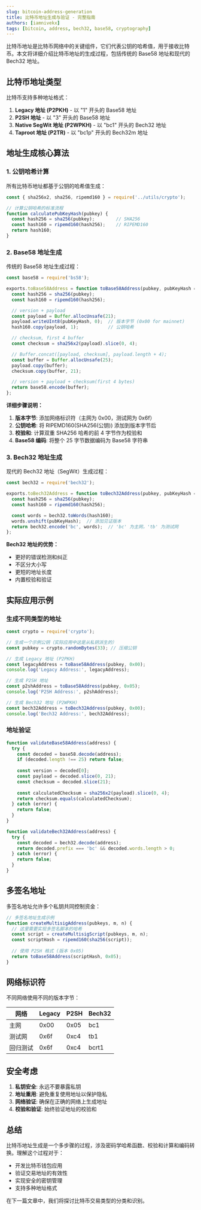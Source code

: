 ```yaml
---
slug: bitcoin-address-generation
title: 比特币地址生成与验证 - 完整指南
authors: [iamnivekx]
tags: [bitcoin, address, bech32, base58, cryptography]
---
```


比特币地址是比特币网络中的关键组件，它们代表公钥的哈希值，用于接收比特币。本文将详细介绍比特币地址的生成过程，包括传统的 Base58 地址和现代的 Bech32 地址。

<!-- truncate -->

## 比特币地址类型

比特币支持多种地址格式：

1. **Legacy 地址 (P2PKH)** - 以 "1" 开头的 Base58 地址
2. **P2SH 地址** - 以 "3" 开头的 Base58 地址  
3. **Native SegWit 地址 (P2WPKH)** - 以 "bc1" 开头的 Bech32 地址
4. **Taproot 地址 (P2TR)** - 以 "bc1p" 开头的 Bech32m 地址

## 地址生成核心算法

### 1. 公钥哈希计算

所有比特币地址都基于公钥的哈希值生成：

```javascript
const { sha256x2, sha256, ripemd160 } = require('../utils/crypto');

// 计算公钥哈希的标准流程
function calculatePubKeyHash(pubkey) {
  const hash256 = sha256(pubkey);        // SHA256
  const hash160 = ripemd160(hash256);    // RIPEMD160
  return hash160;
}
```

### 2. Base58 地址生成

传统的 Base58 地址生成过程：

```javascript
const base58 = require('bs58');

exports.toBase58Address = function toBase58Address(pubkey, pubKeyHash = 0x00) {
  const hash256 = sha256(pubkey);
  const hash160 = ripemd160(hash256);

  // version + payload
  const payload = Buffer.allocUnsafe(21);
  payload.writeUInt8(pubKeyHash, 0);  // 版本字节 (0x00 for mainnet)
  hash160.copy(payload, 1);           // 公钥哈希

  // checksum, first 4 buffer
  const checksum = sha256x2(payload).slice(0, 4);

  // Buffer.concat([payload, checksum], payload.length + 4);
  const buffer = Buffer.allocUnsafe(25);
  payload.copy(buffer);
  checksum.copy(buffer, 21);

  // version + payload + checksum(first 4 bytes)
  return base58.encode(buffer);
};
```

**详细步骤说明：**

1. **版本字节**: 添加网络标识符（主网为 0x00，测试网为 0x6f）
2. **公钥哈希**: 将 RIPEMD160(SHA256(公钥)) 添加到版本字节后
3. **校验和**: 计算双重 SHA256 哈希的前 4 字节作为校验和
4. **Base58 编码**: 将整个 25 字节数据编码为 Base58 字符串

### 3. Bech32 地址生成

现代的 Bech32 地址（SegWit）生成过程：

```javascript
const bech32 = require('bech32');

exports.toBech32Address = function toBech32Address(pubkey, pubKeyHash = 0x00) {
  const hash256 = sha256(pubkey);
  const hash160 = ripemd160(hash256);

  const words = bech32.toWords(hash160);
  words.unshift(pubKeyHash);  // 添加见证版本
  return bech32.encode('bc', words);  // 'bc' 为主网，'tb' 为测试网
};
```

**Bech32 地址的优势：**

- 更好的错误检测和纠正
- 不区分大小写
- 更短的地址长度
- 内置校验和验证

## 实际应用示例

### 生成不同类型的地址

```javascript
const crypto = require('crypto');

// 生成一个示例公钥（实际应用中这是从私钥派生的）
const pubkey = crypto.randomBytes(33); // 压缩公钥

// 生成 Legacy 地址 (P2PKH)
const legacyAddress = toBase58Address(pubkey, 0x00);
console.log('Legacy Address:', legacyAddress);

// 生成 P2SH 地址
const p2shAddress = toBase58Address(pubkey, 0x05);
console.log('P2SH Address:', p2shAddress);

// 生成 Bech32 地址 (P2WPKH)
const bech32Address = toBech32Address(pubkey, 0x00);
console.log('Bech32 Address:', bech32Address);
```

### 地址验证

```javascript
function validateBase58Address(address) {
  try {
    const decoded = base58.decode(address);
    if (decoded.length !== 25) return false;
    
    const version = decoded[0];
    const payload = decoded.slice(0, 21);
    const checksum = decoded.slice(21);
    
    const calculatedChecksum = sha256x2(payload).slice(0, 4);
    return checksum.equals(calculatedChecksum);
  } catch (error) {
    return false;
  }
}

function validateBech32Address(address) {
  try {
    const decoded = bech32.decode(address);
    return decoded.prefix === 'bc' && decoded.words.length > 0;
  } catch (error) {
    return false;
  }
}
```

## 多签名地址

多签名地址允许多个私钥共同控制资金：

```javascript
// 多签名地址生成示例
function createMultisigAddress(pubkeys, m, n) {
  // 这里需要实现多签名脚本的哈希
  const script = createMultisigScript(pubkeys, m, n);
  const scriptHash = ripemd160(sha256(script));
  
  // 使用 P2SH 格式 (版本 0x05)
  return toBase58Address(scriptHash, 0x05);
}
```

## 网络标识符

不同网络使用不同的版本字节：

| 网络     | Legacy | P2SH | Bech32 |
| -------- | ------ | ---- | ------ |
| 主网     | 0x00   | 0x05 | bc1    |
| 测试网   | 0x6f   | 0xc4 | tb1    |
| 回归测试 | 0x6f   | 0xc4 | bcrt1  |

## 安全考虑

1. **私钥安全**: 永远不要暴露私钥
2. **地址重用**: 避免重复使用地址以保护隐私
3. **网络验证**: 确保在正确的网络上生成地址
4. **校验和验证**: 始终验证地址的校验和

## 总结

比特币地址生成是一个多步骤的过程，涉及密码学哈希函数、校验和计算和编码转换。理解这个过程对于：

- 开发比特币钱包应用
- 验证交易地址的有效性
- 实现安全的密钥管理
- 支持多种地址格式

在下一篇文章中，我们将探讨比特币交易类型的分类和识别。 